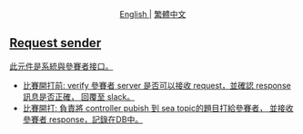 <p align="center">
  <a href="./README.md"> English </a> | <a href="./README.zh-TW.md"> 繁體中文
</p>

## Request sender
此元件是系統與參賽者接口。
- 比賽開打前: verify 參賽者 server 是否可以接收 request，並確認 response 訊息是否正確，
回覆至 slack。
- 比賽開打: 負責將 controller pubish 到 sea topic的題目打給參賽者，
並接收參賽者 response，記錄在DB中。
